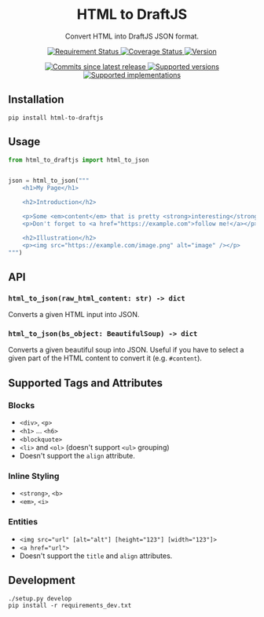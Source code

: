 <div align='center'>
  <h1>HTML to DraftJS</h1>
  <p>Convert HTML into DraftJS JSON format.</p>
  <p>
    <a href='https://travis-ci.org/NyanKiyoshi/html-to-draftjs/'>
      <img src='https://travis-ci.org/NyanKiyoshi/html-to-draftjs.svg?branch=master' alt='Requirement Status' />
    </a>
    <a href='https://codecov.io/gh/NyanKiyoshi/html-to-draftjs'>
      <img src='https://codecov.io/gh/NyanKiyoshi/html-to-draftjs/branch/master/graph/badge.svg' alt='Coverage Status' />
    </a>
    <a href='https://pypi.python.org/pypi/html-to-draftjs'>
      <img src='https://img.shields.io/pypi/v/html-to-draftjs.svg' alt='Version' />
    </a>
  </p>
  <p>
    <a href='https://github.com/NyanKiyoshi/html-to-draftjs/compare/v1.0.0...master'>
      <img src='https://img.shields.io/github/commits-since/NyanKiyoshi/html-to-draftjs/v1.0.0.svg' alt='Commits since latest release' />
    </a>
    <a href='https://pypi.python.org/pypi/html-to-draftjs'>
      <img src='https://img.shields.io/pypi/pyversions/html-to-draftjs.svg' alt='Supported versions' />
    </a>
    <a href='https://pypi.python.org/pypi/html-to-draftjs'>
      <img src='https://img.shields.io/pypi/implementation/html-to-draftjs.svg' alt='Supported implementations' />
    </a>
  </p>
</div>

## Installation
```
pip install html-to-draftjs
```

## Usage

```python
from html_to_draftjs import html_to_json


json = html_to_json("""
    <h1>My Page</h1>

    <h2>Introduction</h2>

    <p>Some <em>content</em> that is pretty <strong>interesting</strong></p>
    <p>Don't forget to <a href="https://example.com">follow me!</a></p>

    <h2>Illustration</h2>
    <p><img src="https://example.com/image.png" alt="image" /></p>
""")
```

## API
### `html_to_json(raw_html_content: str) -> dict`
Converts a given HTML input into JSON.

### `html_to_json(bs_object: BeautifulSoup) -> dict`
Converts a given beautiful soup into JSON. Useful if you have to select a given part of the HTML content to convert it (e.g. `#content`).

## Supported Tags and Attributes

### Blocks
- `<div>`, `<p>`
- `<h1>` ... `<h6>`
- `<blockquote>`
- `<li>` and `<ol>` (doesn't support `<ul>` grouping)
- Doesn't support the `align` attribute.

### Inline Styling
- `<strong>`, `<b>`
- `<em>`, `<i>`

### Entities
- `<img src="url" [alt="alt"] [height="123"] [width="123"]>`
- `<a href="url">`
- Doesn't support the `title` and `align` attributes.

## Development
```
./setup.py develop
pip install -r requirements_dev.txt
```
